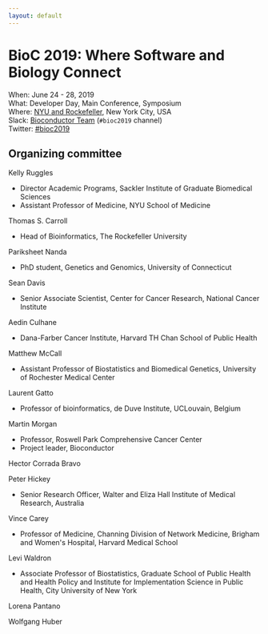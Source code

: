 ```yaml
---
layout: default
---
```

# BioC 2019: Where Software and Biology Connect

When: June 24 - 28, 2019<br />
What: Developer Day, Main Conference, Symposium<br />
Where: [NYU and Rockefeller][venue], New York City, USA<br />
Slack: [Bioconductor Team][] (`#bioc2019` channel)<br />
Twitter: [#bioc2019][tweet]<br />

[tweet]: https://twitter.com/hashtag/bioc2019?f=tweets
[venue]: ./travel-accommodations
[Bioconductor Team]: https://bioc-community.herokuapp.com/

## Organizing committee

Kelly Ruggles
- Director Academic Programs, Sackler Institute of Graduate Biomedical Sciences
- Assistant Professor of Medicine, NYU School of Medicine

Thomas S. Carroll
- Head of Bioinformatics, The Rockefeller University

Pariksheet Nanda
- PhD student, Genetics and Genomics, University of Connecticut

Sean Davis
- Senior Associate Scientist, Center for Cancer Research, National Cancer Institute

Aedin Culhane
  - Dana-Farber Cancer Institute, Harvard TH Chan School of Public Health

Matthew McCall
  - Assistant Professor of Biostatistics and Biomedical Genetics, University of Rochester Medical Center

Laurent Gatto
  - Professor of bioinformatics, de Duve Institute, UCLouvain, Belgium

Martin Morgan
  - Professor, Roswell Park Comprehensive Cancer Center
  - Project leader, Bioconductor

Hector Corrada Bravo

Peter Hickey
  - Senior Research Officer, Walter and Eliza Hall Institute of Medical Research, Australia

Vince Carey
  - Professor of Medicine, Channing Division of Network Medicine, Brigham and Women's Hospital, Harvard Medical School

Levi Waldron
  - Associate Professor of Biostatistics, Graduate School of Public Health and Health Policy and Institute for Implementation Science in Public Health, City University of New York 

Lorena Pantano

Wolfgang Huber
